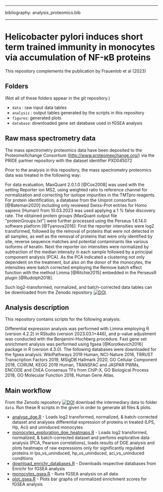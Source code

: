 ------------------------------------------------------------------------

bibliography: analysis_proteomics.bib

------------------------------------------------------------------------

# Helicobacter pylori induces short term trained immunity in monocytes via accumulation of NF-кB proteins

This repository complements the publication by Frauenlob et al (2023)

## Folders

(Not all of these folders appear in the git repository.)

-   `data` : raw input data tables
-   `analysis` : output tables generated by the scripts in this repository
-   `figures`: generated plots
-   `database`: downloaded gene set database used in fGSEA analysis

## Raw mass spectrometry data

The mass spectrometry proteomics data have been deposited to the ProteomeXchange Consortium (<http://www.proteomexchange.org/>) via the PRIDE partner repository with the dataset identifier PXD045072

Prior to the analysis in this repository, the mass spectrometry proteomics data was treated in the following way:

For data evaluation, MaxQuant 2.0.1.0 [@Cox2008] was used with the setting Reporter ion MS2, using weighted ratio to reference channel for normalization and correcting for isotope impurities in the TMTpro reagents. For protein identification, a database from the Uniprot consortium [@Bateman2020] including only reviewed Swiss-Prot entries for Homo sapiens (Human) from 10.03.2023 was used applying a 1 % false discovery rate. The obtained protein groups (MaxQuant output file "proteinGroups.txt") were further processed using the Perseus 1.6.14.0 software platform [@Tyanova2016]: First the reporter intensities were log2 transformed, followed by the removal of proteins that were not detected in all samples, as well as the removal of proteins that were only identified by site, reverse sequence matches and potential contaminants like various isoforms of keratin. Next the reporter ion intensities were normalized by subtraction of the median intensity in each sample followed by a principal component analysis (PCA). As the PCA indicated a clustering not only dependent on the treatment, but also on the donor of the monocytes, the intensities were batch corrected employing the Remove batch effect function with the method Limma [@Ritchie2015] embedded in the PerseusR plugin [@Rudolph2018].

Such log2-transformed, normalized, and batch-corrected data tables can be downloaded from the Zenodo repository [![DOI](https://zenodo.org/badge/DOI/10.5281/zenodo.8324963.svg)](https://doi.org/10.5281/zenodo.8324963).

## Analysis description

This repository contains scripts for the following analysis:

Differential expression analysis was performed with Limma employing R (version 4.2.2) in RStudio (version 2023.03.1+446), and p-value adjustment was conducted with the Benjamini-Hochberg procedure. Fast gene set enrichment analysis was performed using fgsea [@Korotkevich2016] package in R (version 4.3.0). The following databases were downloaded for the fgsea analysis: WikiPathways 2019 Human, NCI-Nature 2016, TRRUST Transcription Factors 2019, MSigDB Hallmark 2020, GO Cellular Component 2018, CORUM, KEGG 2019 Human, TRANSFAC and JASPAR PWMs, ENCODE and ChEA Consensus TFs from ChIP-X, GO Biological Process 2018, GO Molecular Function 2018, Human Gene Atlas.

## Main workflow

From the Zenodo repository [![DOI](https://zenodo.org/badge/DOI/10.5281/zenodo.8324963.svg)](https://doi.org/10.5281/zenodo.8324963) download the intermediary data to folder `data`. Run these R scripts in the given in order to generate all files & plots.

-   [analyse_dge.R](analyse_dge.R) - Loads log2 transformed, normalized, & batch-corrected dataset and analyses differential expression of proteins in treated (LPS, Hp, Aci) and uninduced monocytes
-   [monocytes_exploration_dge_heatmaps.R](monocytes_exploration_dge_heatmaps.R) - Loads log2 transformed, normalized, & batch-corrected dataset and perfoms explorative data analysis (PCA, Pearson correlations), loads results of DGE analysis and plots heatmaps of raw expressions only for significantly regulated proteins in lps_vs_uninduced, hp_vs_uninduced, aci_vs_uninduced conditions
-   [download_enrichr_databases.R](download_enrichr_databases.R) - Downloads respective databases from Enrichr for fGSEA analysis
-   [monocytes_gsea.R](monocytes_gsea.R) - Runs fGSEA analysis on all data
-   [plot_gsea.R](monocytes_gsea.R) - Plots bar graphs of normalized enrichment scores for fGSEA analysis
